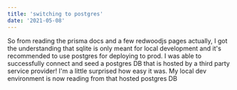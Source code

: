 ```yaml
---
title: 'switching to postgres'
date: '2021-05-08'
---
```


So from reading the prisma docs and a few redwoodjs pages actually, I got the understanding that sqlite is only meant for local development and it's recommended to use postgres for deploying to prod.  I was able to successfully connect and seed a postgres DB that is hosted by a third party service provider!  I'm a little surprised how easy it was.  My local dev environment is now reading from that hosted postgres DB

